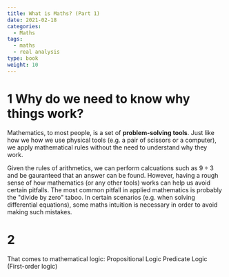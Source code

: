 ```yaml
---
title: What is Maths? (Part 1)
date: 2021-02-18
categories:
  - Maths
tags:
  - maths
  - real analysis
type: book
weight: 10
---
```


# 1 Why do we need to know why things work?

Mathematics, to most people, is a set of **problem-solving tools**. Just like how we how we use physical tools (e.g. a pair of scissors or a computer), we apply mathematical rules without the need to understand why they work.

Given the rules of arithmetics, we can perform calcuations such as $9 \div 3$ and be gauranteed that an answer can be found. However, having a rough sense of how mathematics (or any other tools) works can help us avoid certain pitfalls. The most common pitfall in applied mathematics is probably the "divide by zero" taboo. In certain scenarios (e.g. when solving differential equations), some maths intuition is necessary in order to avoid making such mistakes.

# 2

That comes to mathematical logic:
Propositional Logic
Predicate Logic (First-order logic)
